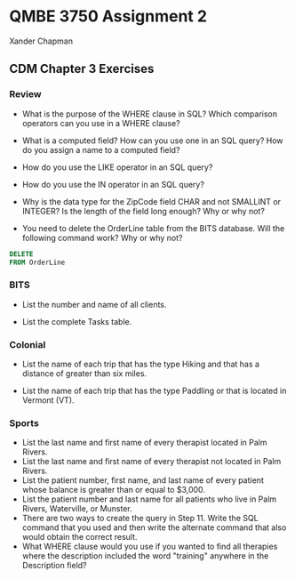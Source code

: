 # QMBE 3750 Assignment 2

Xander Chapman

## CDM Chapter 3 Exercises

### Review

- What is the purpose of the WHERE clause in SQL? Which comparison operators can you use in a WHERE clause?

- What is a computed field? How can you use one in an SQL query? How do you assign a name to a computed field?

- How do you use the LIKE operator in an SQL query?

- How do you use the IN operator in an SQL query?

- Why is the data type for the ZipCode field CHAR and not SMALLINT or INTEGER? Is the length of the field long enough? Why or why not?

- You need to delete the OrderLine table from the BITS database. Will the following command work? Why or why not?

``` sql
DELETE
FROM OrderLine
```

### BITS

- List the number and name of all clients.

- List the complete Tasks table.

### Colonial

- List the name of each trip that has the type Hiking and that has a distance of greater than six miles.

- List the name of each trip that has the type Paddling or that is located in Vermont (VT).

### Sports

- List the last name and first name of every therapist located in Palm Rivers.
- List the last name and first name of every therapist not located in Palm Rivers.
- List the patient number, first name, and last name of every patient whose balance is greater than or equal to $3,000.
- List the patient number and last name for all patients who live in Palm Rivers, Waterville, or Munster.
- There are two ways to create the query in Step 11. Write the SQL command that you used and then write the alternate command that also would obtain the correct result.
- What WHERE clause would you use if you wanted to find all therapies where the description included the word "training" anywhere in the Description field?
